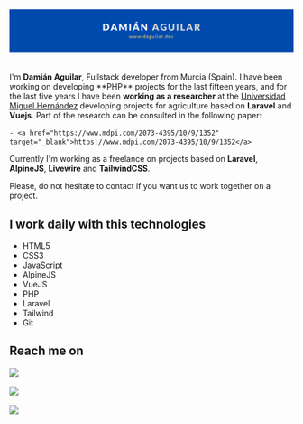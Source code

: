 <div style="margin-left: auto; margin-right: auto; width: 100%">
    <a href="http://daguilar.dev">
        <img src="https://raw.githubusercontent.com/daguilarm/daguilarm/master/img/header.png" alt="Damián Aguilar">
    </a>
</div>

<br>

<p>
    I'm <strong>Damián Aguilar</strong>, Fullstack developer from Murcia (Spain). I have been working on developing **PHP** projects for the last fifteen years, and for the last five years I have been <strong>working as a researcher</strong> at the <a href="https://umh.es" target="_blank">Universidad Miguel Hernández</a> developing projects for agriculture based on <strong>Laravel</strong> and <strong>Vuejs</strong>. Part of the research can be consulted in the following paper: 

    - <a href="https://www.mdpi.com/2073-4395/10/9/1352" target="_blank">https://www.mdpi.com/2073-4395/10/9/1352</a>
</p>

<p>
    Currently I'm working as a freelance on projects based on <strong>Laravel</strong>, <strong>AlpineJS</strong>, <strong>Livewire</strong> and <strong>TailwindCSS</strong>.
</p>

<p>
    Please, do not hesitate to contact if you want us to work together on a project.
</p>


<h2>I work daily with this technologies</h2>

<ul>
    <li>HTML5</li>
    <li>CSS3</li>
    <li>JavaScript</li>
    <li>AlpineJS</li>
    <li>VueJS</li>
    <li>PHP</li>
    <li>Laravel</li>
    <li>Tailwind</li>
    <li>Git</li>
</ul>

<h2>Reach me on</h2>

[<img src="https://img.shields.io/badge/linkedin-%230077B5.svg?&style=for-the-badge&logo=linkedin&logoColor=white" />](https://www.linkedin.com/in/damian-antonio-aguilar-morales-190606207/)

[<img src="https://img.shields.io/badge/twitter-%231DA1F2.svg?&style=for-the-badge&logo=twitter&logoColor=white" />](https://twitter.com/daguilarm)

[<img src="https://img.shields.io/badge/gmail-%23D14836.svg?&style=for-the-badge&logo=gmail&logoColor=white" />](mailto:damian.aguilarm@gmail.com)
